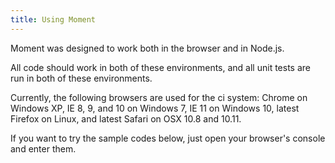 ```yaml
---
title: Using Moment
---
```



Moment was designed to work both in the browser and in Node.js.

All code should work in both of these environments, and all unit tests are run in both of these environments.

Currently, the following browsers are used for the ci system: Chrome on Windows XP, IE 8, 9, and 10 on Windows 7,
IE 11 on Windows 10, latest Firefox on Linux, and latest Safari on OSX 10.8 and 10.11.

If you want to try the sample codes below, just open your browser's console and enter them.

